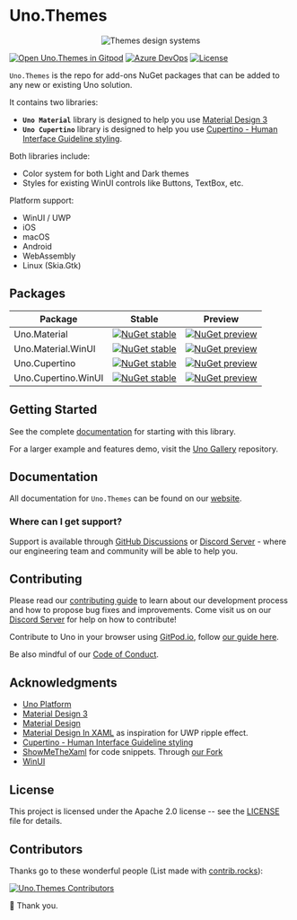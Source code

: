 ﻿# Uno.Themes

<p align="center">
  <img src="doc/assets/themes-design-systems.png" alt="Themes design systems" />
</p>

[![Open Uno.Themes in Gitpod](https://gitpod.io/button/open-in-gitpod.svg)](https://gitpod.io/#https://github.com/unoplatform/uno.themes)
[![Azure DevOps](https://uno-platform.visualstudio.com/Uno%20Platform/_apis/build/status/Uno%20Platform/Uno.Themes%20-%20CI?branchName=master)](https://uno-platform.visualstudio.com/Uno%20Platform/_build/latest?definitionId=89&branchName=master)
[![License](https://img.shields.io/badge/License-Apache%202.0-blue.svg)](LICENSE)

`Uno.Themes` is the repo for add-ons NuGet packages that can be added to any new or existing Uno solution.

It contains two libraries:

- **`Uno Material`** library is designed to help you use [Material Design 3](https://m3.material.io/)
- **`Uno Cupertino`** library is designed to help you use [Cupertino - Human Interface Guideline styling](https://developer.apple.com/design/human-interface-guidelines/).

Both libraries include:

- Color system for both Light and Dark themes
- Styles for existing WinUI controls like Buttons, TextBox, etc.

Platform support:

- WinUI / UWP
- iOS
- macOS
- Android
- WebAssembly
- Linux (Skia.Gtk)

## Packages

Package|Stable|Preview
-|-|-
Uno.Material|[![NuGet stable](https://img.shields.io/nuget/v/Uno.Material?label=stable)](https://www.nuget.org/packages/Uno.Material)|[![NuGet preview](https://img.shields.io/nuget/vpre/Uno.Material?label=preview)](https://www.nuget.org/packages/Uno.Material)
Uno.Material.WinUI|[![NuGet stable](https://img.shields.io/nuget/v/Uno.Material.WinUI?label=stable)](https://www.nuget.org/packages/Uno.Material.WinUI)|[![NuGet preview](https://img.shields.io/nuget/vpre/Uno.Material.WinUI?label=preview)](https://www.nuget.org/packages/Uno.Material.WinUI)
Uno.Cupertino|[![NuGet stable](https://img.shields.io/nuget/v/Uno.Cupertino?label=stable)](https://www.nuget.org/packages/Uno.Cupertino)|[![NuGet preview](https://img.shields.io/nuget/vpre/Uno.Cupertino?label=preview)](https://www.nuget.org/packages/Uno.Cupertino)
Uno.Cupertino.WinUI|[![NuGet stable](https://img.shields.io/nuget/v/Uno.Cupertino.WinUI?label=stable)](https://www.nuget.org/packages/Uno.Cupertino.WinUI)|[![NuGet preview](https://img.shields.io/nuget/vpre/Uno.Cupertino.WinUI?label=preview)](https://www.nuget.org/packages/Uno.Cupertino.WinUI)

## Getting Started

See the complete [documentation](#documentation) for starting with this library.

For a larger example and features demo, visit the [Uno Gallery](https://github.com/unoplatform/uno.gallery) repository.

## Documentation

All documentation for `Uno.Themes` can be found on our [website](https://platform.uno/docs/articles/external/uno.themes/doc/themes-overview.html).

### Where can I get support?

Support is available through [GitHub Discussions](https://github.com/unoplatform/uno/discussions) or [Discord Server](https://www.platform.uno/discord) - where our engineering team and community will be able to help you.

## Contributing

Please read our [contributing guide](CONTRIBUTING.md) to learn about our development process and how to propose bug fixes and improvements.
Come visit us on our [Discord Server](https://platform.uno/discord) for help on how to contribute!

Contribute to Uno in your browser using [GitPod.io](https://gitpod.io), follow [our guide here](https://platform.uno/docs/articles/features/working-with-gitpod.html).

Be also mindful of our [Code of Conduct](CODE_OF_CONDUCT.md).

## Acknowledgments

- [Uno Platform](https://platform.uno)
- [Material Design 3](https://m3.material.io/)
- [Material Design](https://material.io/design)
- [Material Design In XAML](https://github.com/MaterialDesignInXAML) as inspiration for UWP ripple effect.
- [Cupertino - Human Interface Guideline styling](https://developer.apple.com/design/human-interface-guidelines)
- [ShowMeTheXaml](https://github.com/Keboo/ShowMeTheXAML) for code snippets. Through [our Fork](https://github.com/unoplatform/ShowMeTheXAML)
- [WinUI](https://microsoft.github.io/microsoft-ui-xaml/)

## License

This project is licensed under the Apache 2.0 license -- see the
[LICENSE](LICENSE) file for details.

## Contributors

Thanks go to these wonderful people (List made with [contrib.rocks](https://contrib.rocks)):

[![Uno.Themes Contributors](https://contrib.rocks/image?repo=unoplatform/Uno.Themes)](https://github.com/unoplatform/Uno.Themes/graphs/contributors)

💖 Thank you.
